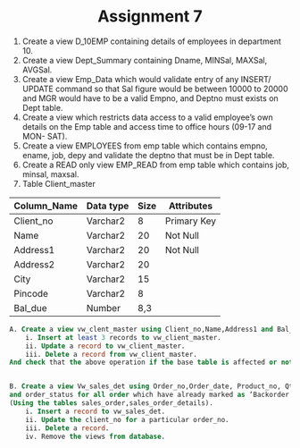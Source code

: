 <div align="center"><h1>Assignment 7</h1></div>

1. Create a view D_10EMP containing details of employees in department 10.
2. Create a view Dept_Summary containing Dname, MINSal, MAXSal, AVGSal.
3. Create a view Emp_Data which would validate entry of any INSERT/ UPDATE command so that Sal figure would be between 10000 to 20000 and MGR would have to be a valid Empno, and Deptno must exists on Dept table.
4. Create a view which restricts data access to a valid employee’s own details on the Emp table and access time to office hours (09-17 and MON- SAT).
5. Create a view EMPLOYEES from emp table which contains empno, ename, job, depy and validate the deptno that must be in Dept table.
6. Create a READ only view EMP_READ from emp table which contains job, minsal, maxsal.
7. Table Client_master

|Column_Name |Data type |Size |Attributes |
| - | - | - | - |
|Client_no |Varchar2 |8 |Primary Key |
|Name |Varchar2 |20 |Not Null |
|Address1 |Varchar2 |20 |Not Null |
|Address2 |Varchar2 |20 ||
|City |Varchar2 |15 ||
|Pincode |Varchar2 |8 ||
|Bal_due |Number |8,3 ||

```sql
A. Create a view vw_clent_master using Client_no,Name,Address1 and Bal_due
    i. Insert at least 3 records to vw_client_master.
    ii. Update a record to vw_client_master.
    iii. Delete a record from vw_client_master.
And check that the above operation if the base table is affected or not.


B. Create a view Vw_sales_det using Order_no,Order_date, Product_no, Qty_ordered,
and order_status for all order which have already marked as ‘Backorder’
(Using the tables sales_order,sales_order_details).
    i. Insert a record to vw_sales_det.
    ii. Update the client_no for a particular order_no.
    iii. Delete a record.
    iv. Remove the views from database.
    
```